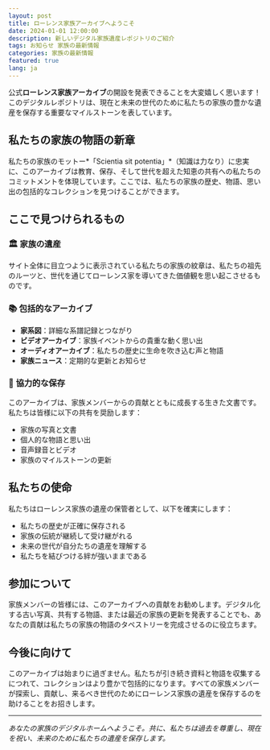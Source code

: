 ```yaml
---
layout: post
title: ローレンス家族アーカイブへようこそ
date: 2024-01-01 12:00:00
description: 新しいデジタル家族遺産レポジトリのご紹介
tags: お知らせ 家族の最新情報
categories: 家族の最新情報
featured: true
lang: ja
---
```


公式**ローレンス家族アーカイブ**の開設を発表できることを大変嬉しく思います！このデジタルレポジトリは、現在と未来の世代のために私たちの家族の豊かな遺産を保存する重要なマイルストーンを表しています。

## 私たちの家族の物語の新章

私たちの家族のモットー*「Scientia sit potentia」*（知識は力なり）に忠実に、このアーカイブは教育、保存、そして世代を超えた知恵の共有への私たちのコミットメントを体現しています。ここでは、私たちの家族の歴史、物語、思い出の包括的なコレクションを見つけることができます。

## ここで見つけられるもの

### 🏛️ **家族の遺産**
サイト全体に目立つように表示されている私たちの家族の紋章は、私たちの祖先のルーツと、世代を通じてローレンス家を導いてきた価値観を思い起こさせるものです。

### 📚 **包括的なアーカイブ**
- **家系図**：詳細な系譜記録とつながり
- **ビデオアーカイブ**：家族イベントからの貴重な動く思い出
- **オーディオアーカイブ**：私たちの歴史に生命を吹き込む声と物語
- **家族ニュース**：定期的な更新とお知らせ

### 🤝 **協力的な保存**
このアーカイブは、家族メンバーからの貢献とともに成長する生きた文書です。私たちは皆様に以下の共有を奨励します：
- 家族の写真と文書
- 個人的な物語と思い出
- 音声録音とビデオ
- 家族のマイルストーンの更新

## 私たちの使命

私たちはローレンス家族の遺産の保管者として、以下を確実にします：
- 私たちの歴史が正確に保存される
- 家族の伝統が継続して受け継がれる
- 未来の世代が自分たちの遺産を理解する
- 私たちを結びつける絆が強いままである

## 参加について

家族メンバーの皆様には、このアーカイブへの貢献をお勧めします。デジタル化する古い写真、共有する物語、または最近の家族の更新を発表することでも、あなたの貢献は私たちの家族の物語のタペストリーを完成させるのに役立ちます。

## 今後に向けて

このアーカイブは始まりに過ぎません。私たちが引き続き資料と物語を収集するにつれて、コレクションはより豊かで包括的になります。すべての家族メンバーが探索し、貢献し、来るべき世代のためにローレンス家族の遺産を保存するのを助けることをお招きします。

---

*あなたの家族のデジタルホームへようこそ。共に、私たちは過去を尊重し、現在を祝い、未来のために私たちの遺産を保存します。* 